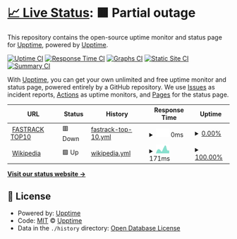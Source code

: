 # [📈 Live Status](https://upptime.github.io/upptime): <!--live status--> **🟧 Partial outage**

This repository contains the open-source uptime monitor and status page for [Upptime](https://upptime.js.org), powered by [Upptime](https://github.com/upptime/upptime).

[![Uptime CI](https://github.com/koj-co/upptime/workflows/Uptime%20CI/badge.svg)](https://github.com/koj-co/upptime/actions?query=workflow%3A%22Uptime+CI%22)
[![Response Time CI](https://github.com/koj-co/upptime/workflows/Response%20Time%20CI/badge.svg)](https://github.com/koj-co/upptime/actions?query=workflow%3A%22Response+Time+CI%22)
[![Graphs CI](https://github.com/koj-co/upptime/workflows/Graphs%20CI/badge.svg)](https://github.com/koj-co/upptime/actions?query=workflow%3A%22Graphs+CI%22)
[![Static Site CI](https://github.com/koj-co/upptime/workflows/Static%20Site%20CI/badge.svg)](https://github.com/koj-co/upptime/actions?query=workflow%3A%22Static+Site+CI%22)
[![Summary CI](https://github.com/koj-co/upptime/workflows/Summary%20CI/badge.svg)](https://github.com/koj-co/upptime/actions?query=workflow%3A%22Summary+CI%22)

With [Upptime](https://upptime.js.org), you can get your own unlimited and free uptime monitor and status page, powered entirely by a GitHub repository. We use [Issues](https://github.com/upptime/upptime/issues) as incident reports, [Actions](https://github.com/biko01/uptime/actions) as uptime monitors, and [Pages](https://upptime.github.io/upptime) for the status page.

<!--start: status pages-->
<!-- This summary is generated by Upptime (https://github.com/upptime/upptime) -->
<!-- Do not edit this manually, your changes will be overwritten -->
<!-- prettier-ignore -->
| URL | Status | History | Response Time | Uptime |
| --- | ------ | ------- | ------------- | ------ |
| <img alt="" src="https://icons.duckduckgo.com/ip3/www.top10.co.nz.ico" height="13"> [FASTRACK TOP10](https://www.top10.co.nz) | 🟥 Down | [fastrack-top-10.yml](https://github.com/biko01/uptime/commits/HEAD/history/fastrack-top-10.yml) | <details><summary><img alt="Response time graph" src="./graphs/fastrack-top-10/response-time-week.png" height="20"> 0ms</summary><br><a href="https://biko01.github.io/uptime/history/fastrack-top-10"><img alt="Response time 0" src="https://img.shields.io/endpoint?url=https%3A%2F%2Fraw.githubusercontent.com%2Fbiko01%2Fuptime%2FHEAD%2Fapi%2Ffastrack-top-10%2Fresponse-time.json"></a><br><a href="https://biko01.github.io/uptime/history/fastrack-top-10"><img alt="24-hour response time 0" src="https://img.shields.io/endpoint?url=https%3A%2F%2Fraw.githubusercontent.com%2Fbiko01%2Fuptime%2FHEAD%2Fapi%2Ffastrack-top-10%2Fresponse-time-day.json"></a><br><a href="https://biko01.github.io/uptime/history/fastrack-top-10"><img alt="7-day response time 0" src="https://img.shields.io/endpoint?url=https%3A%2F%2Fraw.githubusercontent.com%2Fbiko01%2Fuptime%2FHEAD%2Fapi%2Ffastrack-top-10%2Fresponse-time-week.json"></a><br><a href="https://biko01.github.io/uptime/history/fastrack-top-10"><img alt="30-day response time 0" src="https://img.shields.io/endpoint?url=https%3A%2F%2Fraw.githubusercontent.com%2Fbiko01%2Fuptime%2FHEAD%2Fapi%2Ffastrack-top-10%2Fresponse-time-month.json"></a><br><a href="https://biko01.github.io/uptime/history/fastrack-top-10"><img alt="1-year response time 0" src="https://img.shields.io/endpoint?url=https%3A%2F%2Fraw.githubusercontent.com%2Fbiko01%2Fuptime%2FHEAD%2Fapi%2Ffastrack-top-10%2Fresponse-time-year.json"></a></details> | <details><summary><a href="https://biko01.github.io/uptime/history/fastrack-top-10">0.00%</a></summary><a href="https://biko01.github.io/uptime/history/fastrack-top-10"><img alt="All-time uptime 19.81%" src="https://img.shields.io/endpoint?url=https%3A%2F%2Fraw.githubusercontent.com%2Fbiko01%2Fuptime%2FHEAD%2Fapi%2Ffastrack-top-10%2Fuptime.json"></a><br><a href="https://biko01.github.io/uptime/history/fastrack-top-10"><img alt="24-hour uptime 0.00%" src="https://img.shields.io/endpoint?url=https%3A%2F%2Fraw.githubusercontent.com%2Fbiko01%2Fuptime%2FHEAD%2Fapi%2Ffastrack-top-10%2Fuptime-day.json"></a><br><a href="https://biko01.github.io/uptime/history/fastrack-top-10"><img alt="7-day uptime 0.00%" src="https://img.shields.io/endpoint?url=https%3A%2F%2Fraw.githubusercontent.com%2Fbiko01%2Fuptime%2FHEAD%2Fapi%2Ffastrack-top-10%2Fuptime-week.json"></a><br><a href="https://biko01.github.io/uptime/history/fastrack-top-10"><img alt="30-day uptime 0.00%" src="https://img.shields.io/endpoint?url=https%3A%2F%2Fraw.githubusercontent.com%2Fbiko01%2Fuptime%2FHEAD%2Fapi%2Ffastrack-top-10%2Fuptime-month.json"></a><br><a href="https://biko01.github.io/uptime/history/fastrack-top-10"><img alt="1-year uptime 0.00%" src="https://img.shields.io/endpoint?url=https%3A%2F%2Fraw.githubusercontent.com%2Fbiko01%2Fuptime%2FHEAD%2Fapi%2Ffastrack-top-10%2Fuptime-year.json"></a></details>
| <img alt="" src="https://icons.duckduckgo.com/ip3/en.wikipedia.org.ico" height="13"> [Wikipedia](https://en.wikipedia.org) | 🟩 Up | [wikipedia.yml](https://github.com/biko01/uptime/commits/HEAD/history/wikipedia.yml) | <details><summary><img alt="Response time graph" src="./graphs/wikipedia/response-time-week.png" height="20"> 171ms</summary><br><a href="https://biko01.github.io/uptime/history/wikipedia"><img alt="Response time 209" src="https://img.shields.io/endpoint?url=https%3A%2F%2Fraw.githubusercontent.com%2Fbiko01%2Fuptime%2FHEAD%2Fapi%2Fwikipedia%2Fresponse-time.json"></a><br><a href="https://biko01.github.io/uptime/history/wikipedia"><img alt="24-hour response time 109" src="https://img.shields.io/endpoint?url=https%3A%2F%2Fraw.githubusercontent.com%2Fbiko01%2Fuptime%2FHEAD%2Fapi%2Fwikipedia%2Fresponse-time-day.json"></a><br><a href="https://biko01.github.io/uptime/history/wikipedia"><img alt="7-day response time 171" src="https://img.shields.io/endpoint?url=https%3A%2F%2Fraw.githubusercontent.com%2Fbiko01%2Fuptime%2FHEAD%2Fapi%2Fwikipedia%2Fresponse-time-week.json"></a><br><a href="https://biko01.github.io/uptime/history/wikipedia"><img alt="30-day response time 200" src="https://img.shields.io/endpoint?url=https%3A%2F%2Fraw.githubusercontent.com%2Fbiko01%2Fuptime%2FHEAD%2Fapi%2Fwikipedia%2Fresponse-time-month.json"></a><br><a href="https://biko01.github.io/uptime/history/wikipedia"><img alt="1-year response time 199" src="https://img.shields.io/endpoint?url=https%3A%2F%2Fraw.githubusercontent.com%2Fbiko01%2Fuptime%2FHEAD%2Fapi%2Fwikipedia%2Fresponse-time-year.json"></a></details> | <details><summary><a href="https://biko01.github.io/uptime/history/wikipedia">100.00%</a></summary><a href="https://biko01.github.io/uptime/history/wikipedia"><img alt="All-time uptime 100.00%" src="https://img.shields.io/endpoint?url=https%3A%2F%2Fraw.githubusercontent.com%2Fbiko01%2Fuptime%2FHEAD%2Fapi%2Fwikipedia%2Fuptime.json"></a><br><a href="https://biko01.github.io/uptime/history/wikipedia"><img alt="24-hour uptime 100.00%" src="https://img.shields.io/endpoint?url=https%3A%2F%2Fraw.githubusercontent.com%2Fbiko01%2Fuptime%2FHEAD%2Fapi%2Fwikipedia%2Fuptime-day.json"></a><br><a href="https://biko01.github.io/uptime/history/wikipedia"><img alt="7-day uptime 100.00%" src="https://img.shields.io/endpoint?url=https%3A%2F%2Fraw.githubusercontent.com%2Fbiko01%2Fuptime%2FHEAD%2Fapi%2Fwikipedia%2Fuptime-week.json"></a><br><a href="https://biko01.github.io/uptime/history/wikipedia"><img alt="30-day uptime 100.00%" src="https://img.shields.io/endpoint?url=https%3A%2F%2Fraw.githubusercontent.com%2Fbiko01%2Fuptime%2FHEAD%2Fapi%2Fwikipedia%2Fuptime-month.json"></a><br><a href="https://biko01.github.io/uptime/history/wikipedia"><img alt="1-year uptime 100.00%" src="https://img.shields.io/endpoint?url=https%3A%2F%2Fraw.githubusercontent.com%2Fbiko01%2Fuptime%2FHEAD%2Fapi%2Fwikipedia%2Fuptime-year.json"></a></details>

<!--end: status pages-->

[**Visit our status website →**](https://upptime.github.io/upptime)

## 📄 License

- Powered by: [Upptime](https://github.com/upptime/upptime)
- Code: [MIT](./LICENSE) © [Upptime](https://upptime.js.org)
- Data in the `./history` directory: [Open Database License](https://opendatacommons.org/licenses/odbl/1-0/)
